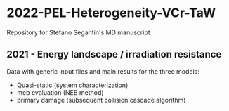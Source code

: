 # 2022-PEL-Heterogeneity-VCr-TaW
Repository for Stefano Segantin's MD manuscript


## 2021 - Energy landscape / irradiation resistance
Data with generic input files and main results for the three models:
- Quasi-static (system characterization)
- meb evaluation (NEB method)
- primary damage (subsequent collision cascade algorithm)
